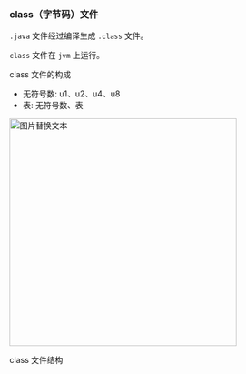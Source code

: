 ### class（字节码）文件

`.java` 文件经过编译生成 `.class` 文件。

`class` 文件在 `jvm` 上运行。

class 文件的构成

- 无符号数: u1、u2、u4、u8
- 表: 无符号数、表

<img src="https://user-images.githubusercontent.com/17560388/150632505-79642084-ac98-4ca6-9ef0-0907cd05aac3.png" alt="图片替换文本" width="400"  align="bottom" />

class 文件结构
